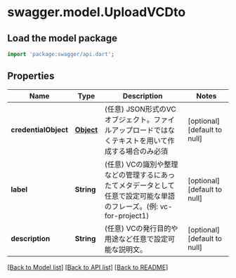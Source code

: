 # swagger.model.UploadVCDto

## Load the model package
```dart
import 'package:swagger/api.dart';
```

## Properties
Name | Type | Description | Notes
------------ | ------------- | ------------- | -------------
**credentialObject** | [**Object**](Object.md) | (任意) JSON形式のVCオブジェクト。ファイルアップロードではなくテキストを用いて作成する場合のみ必須 | [optional] [default to null]
**label** | **String** | (任意) VCの識別や整理などの管理するにあったてメタデータとして任意で設定可能な単語のフレーズ。(例: vc-for-project1) | [optional] [default to null]
**description** | **String** | (任意) VCの発行目的や用途など任意で設定可能な説明文。 | [optional] [default to null]

[[Back to Model list]](../README.md#documentation-for-models) [[Back to API list]](../README.md#documentation-for-api-endpoints) [[Back to README]](../README.md)

